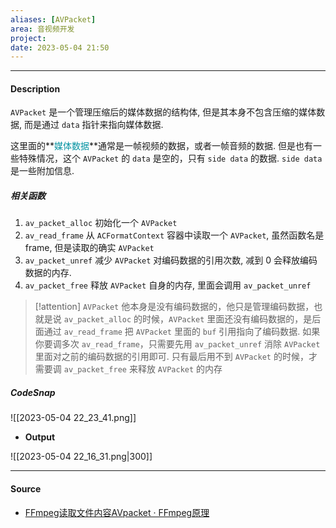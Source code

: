 ```yaml
---
aliases: [AVPacket]
area: 音视频开发
project: 
date: 2023-05-04 21:50
---
```

---
#### Description
`AVPacket` 是一个管理压缩后的媒体数据的结构体, 但是其本身不包含压缩的媒体数据, 而是通过 `data` 指针来指向媒体数据.

这里面的**<font color="#0593A2">媒体数据</font>**通常是一帧视频的数据，或者一帧音频的数据. 但是也有一些特殊情况，这个 `AVPacket` 的 `data` 是空的，只有 `side data` 的数据.  `side data` 是一些附加信息.

##### 相关函数
1. `av_packet_alloc`
    初始化一个 `AVPacket`
2. `av_read_frame`
    从 `ACFormatContext` 容器中读取一个 `AVPacket`, 虽然函数名是 frame, 但是读取的确实 `AVPacket`
3. `av_packet_unref`
    减少 `AVPacket` 对编码数据的引用次数, 减到 0 会释放编码数据的内存.
4. `av_packet_free`
    释放 `AVPacket` 自身的内存, 里面会调用 `av_packet_unref`

> [!attention] 
> `AVPacket` 他本身是没有编码数据的，他只是管理编码数据，也就是说 `av_packet_alloc` 的时候，`AVPacket` 里面还没有编码数据的，是后面通过 `av_read_frame` 把 `AVPacket` 里面的 `buf` 引用指向了编码数据.
> 如果你要调多次 `av_read_frame`，只需要先用 `av_packet_unref` 消除 `AVPacket` 里面对之前的编码数据的引用即可. 只有最后用不到 `AVPacket` 的时候，才需要调 `av_packet_free` 来释放 `AVPacket` 的内存

##### CodeSnap
![[2023-05-04 22_23_41.png]]
- **Output**

![[2023-05-04 22_16_31.png|300]]

---
#### Source
- [FFmpeg读取文件内容AVpacket · FFmpeg原理](https://ffmpeg.xianwaizhiyin.net/api-ffmpeg/avpacket.html)